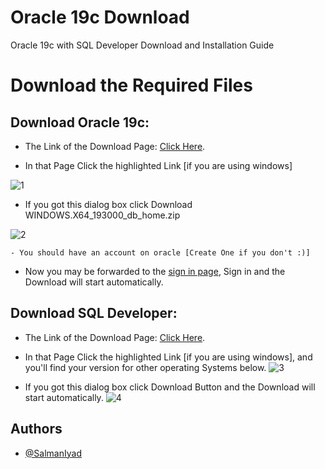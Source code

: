 # Oracle 19c Download
Oracle 19c with SQL Developer Download and Installation Guide



# Download the Required Files

## Download Oracle 19c: 

  -  The Link of the Download Page: [Click Here](https://www.oracle.com/uk/database/technologies/oracle19c-windows-downloads.html).



 - In that Page Click the highlighted Link [if you are using windows] 

![1](https://user-images.githubusercontent.com/110406908/222976303-86ad65cb-0211-4293-8073-da22768cda1e.png)

- If you got this dialog box click Download WINDOWS.X64_193000_db_home.zip

![2](https://user-images.githubusercontent.com/110406908/222976652-e77b40ad-4a9b-4760-b8a5-2044b1f04a49.png)
 ```
 - You should have an account on oracle [Create One if you don't :)]
 ```
- Now you may be forwarded to the [sign in page](https://login.oracle.com/mysso/signon.jsp), Sign in and the Download will start automatically.



## Download SQL Developer: 

-  The Link of the Download Page: [Click Here](https://www.oracle.com/database/sqldeveloper/technologies/download/).

 - In that Page Click the highlighted Link [if you are using windows], and you'll find your version for other operating Systems below.
![3](https://user-images.githubusercontent.com/110406908/222978191-6bca98fc-6d3b-49cd-9349-f1881a8c4aee.png)
- If you got this dialog box click Download Button and the Download will start automatically.
![4](https://user-images.githubusercontent.com/110406908/222978662-d84eb411-3f2d-441c-9690-ba950825e511.png)


## Authors

- [@SalmanIyad](https://www.github.com/SalmanIyad)

